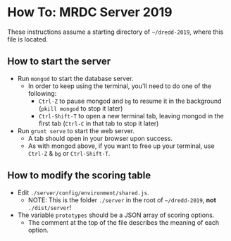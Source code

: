 # How To: MRDC Server 2019

These instructions assume a starting directory of `~/dredd-2019`, where this file is located.

## How to start the server

* Run `mongod` to start the database server.
  * In order to keep using the terminal, you'll need to do one of the following:
    * `Ctrl-Z` to pause mongod and `bg` to resume it in the background (`pkill mongod` to stop it later)
    * `Ctrl-Shift-T` to open a new terminal tab, leaving mongod in the first tab (`Ctrl-C` in that tab to stop it later)
* Run `grunt serve` to start the web server.
  * A tab should open in your browser upon success.
  * As with mongod above, if you want to free up your terminal, use `Ctrl-Z` & `bg` or `Ctrl-Shift-T`.

## How to modify the scoring table

* Edit `./server/config/environment/shared.js`.
  * NOTE: This is the folder `./server` in the root of `~/dredd-2019`, **not** `./dist/server`! 
* The variable `prototypes` should be a JSON array of scoring options.
  * The comment at the top of the file describes the meaning of each option.
